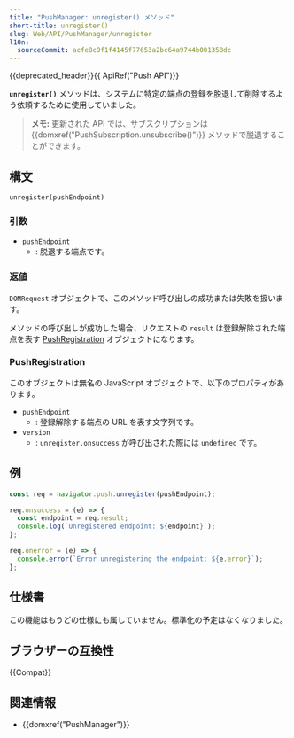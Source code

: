 ```yaml
---
title: "PushManager: unregister() メソッド"
short-title: unregister()
slug: Web/API/PushManager/unregister
l10n:
  sourceCommit: acfe8c9f1f4145f77653a2bc64a9744b001358dc
---
```


{{deprecated_header}}{{ ApiRef("Push API")}}

**`unregister()`** メソッドは、システムに特定の端点の登録を脱退して削除するよう依頼するために使用していました。

> **メモ:** 更新された API では、サブスクリプションは {{domxref("PushSubscription.unsubscribe()")}} メソッドで脱退することができます。

## 構文

```js-nolint
unregister(pushEndpoint)
```

### 引数

- `pushEndpoint`
  - : 脱退する端点です。

### 返値

`DOMRequest` オブジェクトで、このメソッド呼び出しの成功または失敗を扱います。

メソッドの呼び出しが成功した場合、リクエストの `result` は登録解除された端点を表す [PushRegistration](#pushregistration) オブジェクトになります。

### PushRegistration

このオブジェクトは無名の JavaScript オブジェクトで、以下のプロパティがあります。

- `pushEndpoint`
  - : 登録解除する端点の URL を表す文字列です。
- `version`
  - : `unregister.onsuccess` が呼び出された際には `undefined` です。

## 例

```js
const req = navigator.push.unregister(pushEndpoint);

req.onsuccess = (e) => {
  const endpoint = req.result;
  console.log(`Unregistered endpoint: ${endpoint}`);
};

req.onerror = (e) => {
  console.error(`Error unregistering the endpoint: ${e.error}`);
};
```

## 仕様書

この機能はもうどの仕様にも属していません。標準化の予定はなくなりました。

## ブラウザーの互換性

{{Compat}}

## 関連情報

- {{domxref("PushManager")}}
